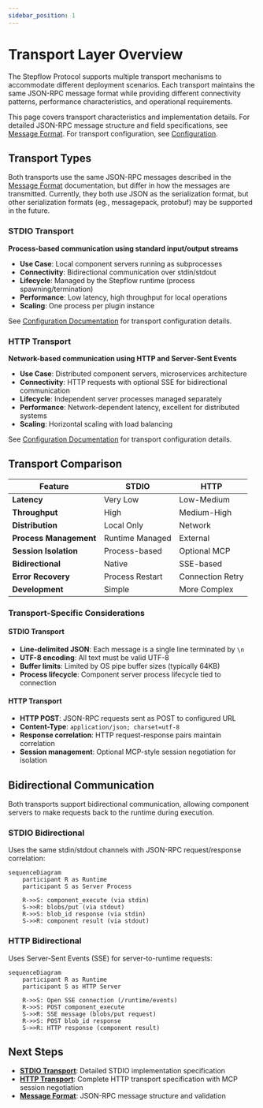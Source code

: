 ```yaml
---
sidebar_position: 1
---
```


# Transport Layer Overview

The Stepflow Protocol supports multiple transport mechanisms to accommodate different deployment scenarios. Each transport maintains the same JSON-RPC message format while providing different connectivity patterns, performance characteristics, and operational requirements.

This page covers transport characteristics and implementation details. For detailed JSON-RPC message structure and field specifications, see [Message Format](../message-format.md). For transport configuration, see [Configuration](../../configuration.md).

## Transport Types

Both transports use the same JSON-RPC messages described in the [Message Format](../message-format.md) documentation, but differ in how the messages are transmitted.
Currently, they both use JSON as the serialization format, but other serialization formats (eg., messagepack, protobuf) may be supported in the future.

### STDIO Transport
**Process-based communication using standard input/output streams**

- **Use Case**: Local component servers running as subprocesses
- **Connectivity**: Bidirectional communication over stdin/stdout
- **Lifecycle**: Managed by the Stepflow runtime (process spawning/termination)
- **Performance**: Low latency, high throughput for local operations
- **Scaling**: One process per plugin instance

See [Configuration Documentation](../../configuration/) for transport configuration details.

### HTTP Transport
**Network-based communication using HTTP and Server-Sent Events**

- **Use Case**: Distributed component servers, microservices architecture
- **Connectivity**: HTTP requests with optional SSE for bidirectional communication
- **Lifecycle**: Independent server processes managed separately
- **Performance**: Network-dependent latency, excellent for distributed systems
- **Scaling**: Horizontal scaling with load balancing

See [Configuration Documentation](../../configuration/) for transport configuration details.

## Transport Comparison

| Feature | STDIO | HTTP |
|---------|--------|------|
| **Latency** | Very Low | Low-Medium |
| **Throughput** | High | Medium-High |
| **Distribution** | Local Only | Network |
| **Process Management** | Runtime Managed | External |
| **Session Isolation** | Process-based | Optional MCP |
| **Bidirectional** | Native | SSE-based |
| **Error Recovery** | Process Restart | Connection Retry |
| **Development** | Simple | More Complex |

### Transport-Specific Considerations

#### STDIO Transport
- **Line-delimited JSON**: Each message is a single line terminated by `\n`
- **UTF-8 encoding**: All text must be valid UTF-8
- **Buffer limits**: Limited by OS pipe buffer sizes (typically 64KB)
- **Process lifecycle**: Component server process lifecycle tied to connection


#### HTTP Transport
- **HTTP POST**: JSON-RPC requests sent as POST to configured URL
- **Content-Type**: `application/json; charset=utf-8`
- **Response correlation**: HTTP request-response pairs maintain correlation
- **Session management**: Optional MCP-style session negotiation for isolation

## Bidirectional Communication

Both transports support bidirectional communication, allowing component servers to make requests back to the runtime during execution.

### STDIO Bidirectional
Uses the same stdin/stdout channels with JSON-RPC request/response correlation:

```mermaid
sequenceDiagram
    participant R as Runtime
    participant S as Server Process

    R->>S: component_execute (via stdin)
    S->>R: blobs/put (via stdout)
    R->>S: blob_id response (via stdin)
    S->>R: component result (via stdout)
```

### HTTP Bidirectional
Uses Server-Sent Events (SSE) for server-to-runtime requests:

```mermaid
sequenceDiagram
    participant R as Runtime
    participant S as HTTP Server

    R->>S: Open SSE connection (/runtime/events)
    R->>S: POST component_execute
    S->>R: SSE message (blobs/put request)
    R->>S: POST blob_id response
    S->>R: HTTP response (component result)
```

## Next Steps

- **[STDIO Transport](./stdio.md)**: Detailed STDIO implementation specification
- **[HTTP Transport](./http.md)**: Complete HTTP transport specification with MCP session negotiation
- **[Message Format](../message-format.md)**: JSON-RPC message structure and validation